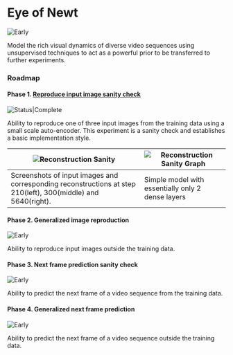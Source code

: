 Eye of Newt
===
![Early](https://img.shields.io/badge/Very%20Status-Early%20Stage-yellow)

Model the rich visual dynamics of diverse video sequences using unsupervised techniques to act as a powerful prior to be transferred to further experiments.  

### Roadmap
#### Phase 1. [Reproduce input image sanity check](experiments/reconstruction_sanity.py) 
![Status|Complete](https://img.shields.io/badge/Status-Complete-brightgreen)
   
Ability to reproduce one of three input images from the training data using a small scale auto-encoder.
This experiment is a sanity check and establishes a basic implementation style.

|![Reconstruction Sanity](screenshots/reconstruction-sanity-outputs.png)|![Reconstruction Sanity Graph](screenshots/reconstruction-sanity-model.png)|
|---|---|
|Screenshots of input images and corresponding reconstructions at step 210(left), 300(middle) and 5640(right).|Simple model with essentially only 2 dense layers|


#### Phase 2. Generalized image reproduction  
![Early](https://img.shields.io/badge/Status-In%20Progress-yellow)

Ability to reproduce input images outside the training data.

#### Phase 3. Next frame prediction sanity check  
![Early](https://img.shields.io/badge/Status-Pending-grey)

Ability to predict the next frame of a video sequence from the training data.

#### Phase 4. Generalized next frame prediction  
![Early](https://img.shields.io/badge/Status-Pending-grey)
  
Ability to predict the next frame of a video sequence outside the training data.
